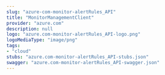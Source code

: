 ```yaml
---
slug: "azure-com-monitor-alertRules_API"
title: "MonitorManagementClient"
provider: "azure.com"
description: null
logo: "azure.com-monitor-alertRules_API-logo.png"
logoMediaType: "image/png"
tags:
- "cloud"
stubs: "azure.com-monitor-alertRules_API-stubs.json"
swagger: "azure.com-monitor-alertRules_API-swagger.json"
---
```

